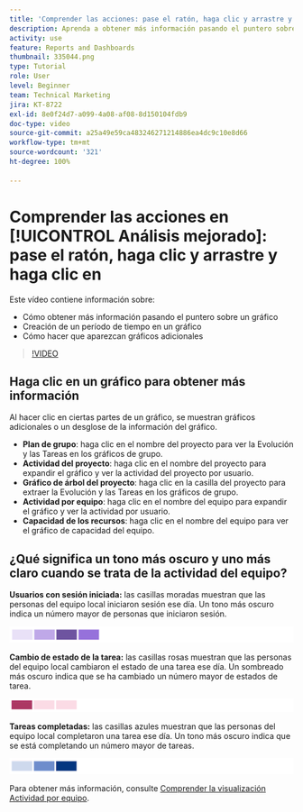 ```yaml
---
title: 'Comprender las acciones: pase el ratón, haga clic y arrastre y haga clic en'
description: Aprenda a obtener más información pasando el puntero sobre un gráfico, creando un período de tiempo en un gráfico y cómo hacer que aparezcan gráficos adicionales, todo en [!UICONTROL Análisis mejorado].
activity: use
feature: Reports and Dashboards
thumbnail: 335044.png
type: Tutorial
role: User
level: Beginner
team: Technical Marketing
jira: KT-8722
exl-id: 8e0f24d7-a099-4a08-af08-8d150104fdb9
doc-type: video
source-git-commit: a25a49e59ca483246271214886ea4dc9c10e8d66
workflow-type: tm+mt
source-wordcount: '321'
ht-degree: 100%

---
```


# Comprender las acciones en [!UICONTROL Análisis mejorado]: pase el ratón, haga clic y arrastre y haga clic en

Este vídeo contiene información sobre:

* Cómo obtener más información pasando el puntero sobre un gráfico
* Creación de un período de tiempo en un gráfico
* Cómo hacer que aparezcan gráficos adicionales

>[!VIDEO](https://video.tv.adobe.com/v/335044/?quality=12&learn=on)

## Haga clic en un gráfico para obtener más información

Al hacer clic en ciertas partes de un gráfico, se muestran gráficos adicionales o un desglose de la información del gráfico.

* **Plan de grupo**: haga clic en el nombre del proyecto para ver la Evolución y las Tareas en los gráficos de grupo.
* **Actividad del proyecto**: haga clic en el nombre del proyecto para expandir el gráfico y ver la actividad del proyecto por usuario.
* **Gráfico de árbol del proyecto**: haga clic en la casilla del proyecto para extraer la Evolución y las Tareas en los gráficos de grupo.
* **Actividad por equipo**: haga clic en el nombre del equipo para expandir el gráfico y ver la actividad por usuario.
* **Capacidad de los recursos**: haga clic en el nombre del equipo para ver el gráfico de capacidad del equipo.

## ¿Qué significa un tono más oscuro y uno más claro cuando se trata de la actividad del equipo?

**Usuarios con sesión iniciada:** las casillas moradas muestran que las personas del equipo local iniciaron sesión ese día. Un tono más oscuro indica un número mayor de personas que iniciaron sesión.

![Imagen de casillas moradas sombreadas](assets/purple-shaded-boxes.png)

**Cambio de estado de la tarea:** las casillas rosas muestran que las personas del equipo local cambiaron el estado de una tarea ese día. Un sombreado más oscuro indica que se ha cambiado un número mayor de estados de tarea.

![Imagen de casillas rosas sombreadas](assets/pink-shaded-boxes.png)

**Tareas completadas:** las casillas azules muestran que las personas del equipo local completaron una tarea ese día. Un tono más oscuro indica que se está completando un número mayor de tareas.

![Imagen de casillas azules sombreadas](assets/blue-shaded-boxes.png)

Para obtener más información, consulte [Comprender la visualización Actividad por equipo](https://experienceleague.adobe.com/docs/workfront/using/reporting/enhanced-analytics/activity-by-team-overview.html?lang=es).
